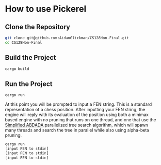 # How to use Pickerel

## Clone the Repository
```bash
git clone git@github.com:AidanGlickman/CS128Hon-Final.git
cd CS128Hon-Final
```

## Build the Project
```bash
cargo build 
```

## Run the Project
```bash
cargo run
```

At this point you will be prompted to input a FEN string. This is a standard representation of a chess position. After inputting your FEN string, the engine will reply with its evaluation of the position using both a minimax based engine with no pruning that runs on one thread, and one that use the [Simplified ABDADA](http://www.tckerrigan.com/Chess/Parallel_Search/Simplified_ABDADA/) parallelized tree search algorithm, which will spawn many threads and search the tree in parallel while also using alpha-beta pruning.


```bash
cargo run
[input FEN to stdin]
[input FEN to stdin]
[input FEN to stdin]
```